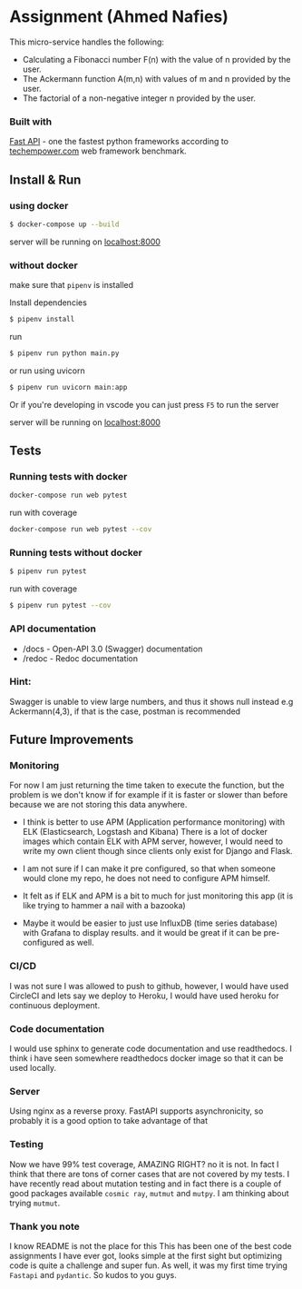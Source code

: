 
# Assignment (Ahmed Nafies)

This micro-service handles the following:
* Calculating a Fibonacci number F(n) with the value of n provided by the user.
* The Ackermann function A(m,n) with values of m and n provided by the user.
* The factorial of a non-negative integer n provided by the user.

### Built with

[Fast API](https://fastapi.tiangolo.com/) - one the fastest python frameworks according to [techempower.com](https://www.techempower.com/benchmarks/#section=data-r18&hw=ph&test=db&l=zijzen-f) web framework benchmark.

## Install & Run

### using docker

```sh
$ docker-compose up --build
```
server will be running on [localhost:8000](http://localhost:8000)

### without docker

make sure that `pipenv` is installed

Install dependencies
```sh
$ pipenv install
```

run
```sh
$ pipenv run python main.py
```

or run using uvicorn

```sh
$ pipenv run uvicorn main:app
```
Or if you're developing in vscode you can just press `F5` to run the server

server will be running on [localhost:8000](http://localhost:8000)

## Tests

### Running tests with docker

```sh
docker-compose run web pytest 
```

run with coverage
```sh
docker-compose run web pytest --cov
```
### Running tests without docker

```sh
$ pipenv run pytest
```

run with coverage

```sh
$ pipenv run pytest --cov
```

### API documentation

* /docs - Open-API 3.0 (Swagger) documentation
* /redoc - Redoc documentation

### Hint:

Swagger is unable to view large numbers, and thus it shows null instead
e.g Ackermann(4,3), if that is the case, postman is recommended

## Future Improvements

### Monitoring
For now I am just returning the time taken to execute the function,
but the problem is we don't know if for example if it is faster or slower than before because
we are not storing this data anywhere.

- I think is better to use APM (Application performance monitoring) with ELK (Elasticsearch, Logstash and Kibana)
There is a lot of docker images which contain ELK with APM server, however, I would need to write my own client though since clients only exist for Django and Flask.

- I am not sure if I can make it pre configured, so that when someone would clone my repo, he does not need to 
configure APM himself.

- It felt as if ELK and APM is a bit to much for just monitoring this app (it is like trying to hammer a nail with a bazooka)

- Maybe it would be easier to just use InfluxDB (time series database) with Grafana to display results. 
and it would be great if it can be pre-configured as well.

### CI/CD
I was not sure I was allowed to push to github, however, I would have used CircleCI
and lets say we deploy to Heroku, I would have used heroku for continuous deployment.

### Code documentation
I would use sphinx to generate code documentation and use readthedocs.
I think i have seen somewhere readthedocs docker image so that it can be used locally.


### Server
Using nginx as a reverse proxy.
FastAPI supports asynchronicity, so probably it is a good option to take advantage of that

### Testing
Now we have 99% test coverage, AMAZING RIGHT? no it is not.
In fact I think that there are tons of corner cases that are not covered by my tests.
I have recently read about mutation testing and in fact there is a couple of 
good packages available `cosmic ray`, `mutmut` and `mutpy`.
I am thinking about trying `mutmut`.


### Thank you note 
I know README is not the place for this
This has been one of the best code assignments I have ever got,
looks simple at the first sight but optimizing code is quite a challenge and super fun.
As well, it was my first time trying `Fastapi` and `pydantic`.
So kudos to you guys.
